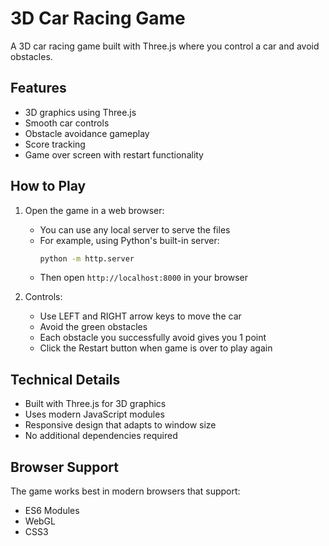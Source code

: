 # 3D Car Racing Game

A 3D car racing game built with Three.js where you control a car and avoid obstacles.

## Features

- 3D graphics using Three.js
- Smooth car controls
- Obstacle avoidance gameplay
- Score tracking
- Game over screen with restart functionality

## How to Play

1. Open the game in a web browser:
   - You can use any local server to serve the files
   - For example, using Python's built-in server:
     ```bash
     python -m http.server
     ```
   - Then open `http://localhost:8000` in your browser

2. Controls:
   - Use LEFT and RIGHT arrow keys to move the car
   - Avoid the green obstacles
   - Each obstacle you successfully avoid gives you 1 point
   - Click the Restart button when game is over to play again

## Technical Details

- Built with Three.js for 3D graphics
- Uses modern JavaScript modules
- Responsive design that adapts to window size
- No additional dependencies required

## Browser Support

The game works best in modern browsers that support:
- ES6 Modules
- WebGL
- CSS3 